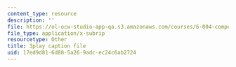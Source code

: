 ```yaml
---
content_type: resource
description: ''
file: https://ol-ocw-studio-app-qa.s3.amazonaws.com/courses/6-004-computation-structures-spring-2017/17ed9d816d885a269adcec24c6ab2724_oi1Jb-dGsWU.vtt
file_type: application/x-subrip
resourcetype: Other
title: 3play caption file
uid: 17ed9d81-6d88-5a26-9adc-ec24c6ab2724
---
```

